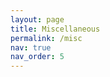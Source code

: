 ```yaml
---
layout: page
title: Miscellaneous
permalink: /misc
nav: true
nav_order: 5
---
```


<!-- pages/misc.md -->

<!--* A presentation on *Living in the Matrix*: [[link]({{ site.url }}/assets/pdf/PS_604_A1.pdf)]-->
 
